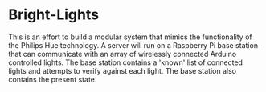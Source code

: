 Bright-Lights
=============

This is an effort to build a modular system that mimics the functionality of the Philips Hue technology.
A server will run on a Raspberry Pi base station that can communicate with an array of wirelessly connected Arduino controlled lights.
The base station contains a 'known' list of connected lights and attempts to verify against each light. The base station also contains the present state.
